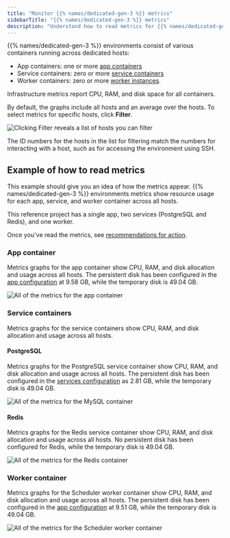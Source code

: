 ```yaml
---
title: "Monitor {{% names/dedicated-gen-3 %}} metrics"
sidebarTitle: "{{% names/dedicated-gen-3 %}} metrics"
description: "Understand how to read metrics for {{% names/dedicated-gen-3 %}} environments."
---
```


{{% names/dedicated-gen-3 %}} environments consist of various containers running across dedicated hosts:

* App containers: one or more [app containers](../../create-apps/_index.md)
* Service containers: zero or more [service containers](../../add-services/_index.md)
* Worker containers: zero or more [worker instances](/create-apps/app-reference/single-runtime-image.md#workers).

Infrastructure metrics report CPU, RAM, and disk space for all containers.

By default, the graphs include all hosts and an average over the hosts.
To select metrics for specific hosts, click **Filter**.

![Clicking Filter reveals a list of hosts you can filter](/images/metrics/DG3-filter-metrics.png "0.4")

The ID numbers for the hosts in the list for filtering match the numbers for interacting with a host,
such as for accessing the environment using SSH.

## Example of how to read metrics

This example should give you an idea of how the metrics appear.
{{% names/dedicated-gen-3 %}} environments metrics show resource usage for each app, service, and worker container
across all hosts.

This reference project has a single app, two services (PostgreSQL and Redis), and one worker.

Once you've read the metrics, see [recommendations for action](./_index.md#dedicated-gen-3-environments).

### App container

Metrics graphs for the app container show CPU, RAM, and disk allocation and usage across all hosts.
The persistent disk has been configured in the [app configuration](/create-apps/app-reference/single-runtime-image.md#top-level-properties)
at 9.58&nbsp;GB, while the temporary disk is 49.04&nbsp;GB.

![All of the metrics for the app container](/images/metrics/DG3-app-container.png)

### Service containers

Metrics graphs for the service containers show CPU, RAM, and disk allocation and usage across all hosts.

#### PostgreSQL

Metrics graphs for the PostgreSQL service container show CPU, RAM, and disk allocation and usage across all hosts.
The persistent disk has been configured in the [services configuration](../../add-services/_index.md)
as 2.81&nbsp;GB, while the temporary disk is 49.04&nbsp;GB.

![All of the metrics for the MySQL container](/images/metrics/DG3-postgresql.png)

#### Redis

Metrics graphs for the Redis service container show CPU, RAM, and disk allocation and usage across all hosts.
No persistent disk has been configured for Redis,
while the temporary disk is 49.04&nbsp;GB.

![All of the metrics for the Redis container](/images/metrics/DG3-redis.png)

### Worker container

Metrics graphs for the Scheduler worker container show CPU, RAM, and disk allocation and usage across all hosts.
The persistent disk has been configured in the [app configuration](/create-apps/app-reference/single-runtime-image.md#top-level-properties)
at 9.51&nbsp;GB, while the temporary disk is 49.04&nbsp;GB.

![All of the metrics for the Scheduler worker container](/images/metrics/DG3-worker-container.png)
